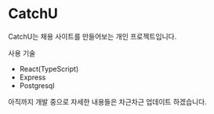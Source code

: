 # CatchU
CatchU는 채용 사이트를 만들어보는 개인 프로젝트입니다.

사용 기술
- React(TypeScript)
- Express
- Postgresql

아직까지 개발 중으로 자세한 내용들은 차근차근 업데이트 하겠습니다.
